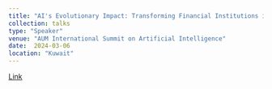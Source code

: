 ```yaml
---
title: "AI's Evolutionary Impact: Transforming Financial Institutions into Tomorrow's Innovators"
collection: talks
type: "Speaker"
venue: "AUM International Summit on Artificial Intelligence"
date:  2024-03-06
location: "Kuwait"
---
```




<a href="https://www.linkedin.com/posts/american-university-of-the-middle-east-aum_aumabrai-activity-7170450657248768000-wGkp?utm_source=share&utm_medium=member_desktop">Link</a>

